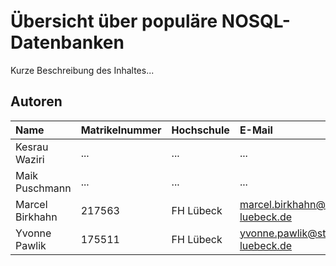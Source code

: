 # Übersicht über populäre NOSQL-Datenbanken
Kurze Beschreibung des Inhaltes...

## Autoren

| Name          | Matrikelnummer | Hochschule | E-Mail                             |
|:--------------|:---------------|:-----------|:-----------------------------------|
|Kesrau Waziri  | ...            | ...        | ...                                |
|Maik Puschmann | ...            | ...        | ...                                |
|Marcel Birkhahn| 217563         | FH Lübeck  | marcel.birkhahn@stud.fh-luebeck.de |
|Yvonne Pawlik  | 175511         | FH Lübeck  | yvonne.pawlik@stud.fh-luebeck.de   |
